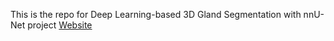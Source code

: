  This is the repo for Deep Learning-based 3D Gland Segmentation with nnU-Net project
[Website](file:///Users/xinran/Documents/GitHub/Deep-Learning-based-3D-Gland-Segmentation-with-nnU-Net.github.io/index.html)